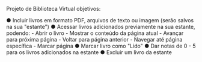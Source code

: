 Projeto de Biblioteca Virtual objetivos:

● Incluir livros em formato PDF, arquivos de texto ou imagem (serão salvos na sua "estante")
● Acessar livros adicionados previamente na sua estante, podendo:
	- Abrir o livro 
	- Mostrar o conteúdo da página atual
	- Avançar para próxima página
	- Voltar para página anterior
	- Navegar até página específica
	- Marcar página
● Marcar livro como "Lido"
● Dar notas de 0 - 5 para os livros adicionados na estante
● Excluir um livro da estante


